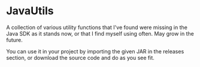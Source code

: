 # JavaUtils
A collection of various utility functions that I've found were missing in the Java SDK as it stands now, or that I find myself using often. May grow in the future.

You can use it in your project by importing the given JAR in the releases section, or download the source code and do as you see fit.

